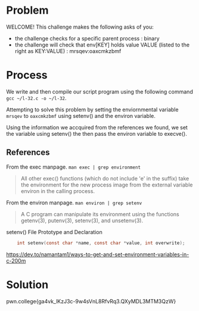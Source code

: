 # Problem
WELCOME! This challenge makes the following asks of you:
- the challenge checks for a specific parent process : binary
- the challenge will check that env[KEY] holds value VALUE (listed to the right as KEY:VALUE) : mrsqev:oaxcmkzbmf

# Process
We write and then compile our script program using the following command `gcc ~/l-32.c -o ~/l-32`.

Attempting to solve this problem by setting the enviornmental variable `mrsqev` to `oaxcmkzbmf` using setenv() and the environ variable.

Using the information we accquired from the references we found, we set the variable using setenv() the then pass the environ variable to execve().

## References
From the exec manpage. `man exec | grep environment`
> All other exec() functions (which do not include 'e' in the suffix) take the environment for the new process image from the external variable environ in the calling process.


From the environ manpage. `man environ | grep setenv`
> A C program can manipulate its environment using the functions getenv(3), putenv(3), setenv(3), and unsetenv(3).

setenv() File Prototype and Declaration
```c
    int setenv(const char *name, const char *value, int overwrite);
```
https://dev.to/namantam1/ways-to-get-and-set-environment-variables-in-c-200m
# Solution
pwn.college{ga4vk_lKzJ3c-9w4sVnL8RfvRq3.QXyMDL3MTM3QzW}
